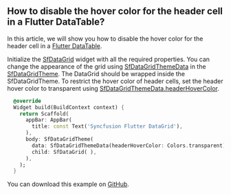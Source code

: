 ## How to disable the hover color for the header cell in a Flutter DataTable?

In this article, we will show you how to disable the hover color for the header cell in a [Flutter DataTable](https://www.syncfusion.com/flutter-widgets/flutter-datagrid).

Initialize the [SfDataGrid](https://pub.dev/documentation/syncfusion_flutter_datagrid/latest/datagrid/SfDataGrid-class.html) widget with all the required properties. You can change the appearance of the grid using [SfDataGridThemeData](https://pub.dev/documentation/syncfusion_flutter_core/latest/theme/SfDataGridThemeData-class.html) in the [SfDataGridTheme](https://pub.dev/documentation/syncfusion_flutter_core/latest/theme/SfDataGridTheme-class.html). The DataGrid should be wrapped inside the SfDataGridTheme. To restrict the hover color of header cells, set the header hover color to transparent using [SfDataGridThemeData.headerHoverColor](https://pub.dev/documentation/syncfusion_flutter_core/latest/theme/SfDataGridThemeData/headerHoverColor.html).

```dart
  @override
  Widget build(BuildContext context) {
    return Scaffold(
      appBar: AppBar(
        title: const Text('Syncfusion Flutter DataGrid'),
      ),
      body: SfDataGridTheme(
        data: SfDataGridThemeData(headerHoverColor: Colors.transparent),
        child: SfDataGrid( ),
      ),
    );
  }
```

You can download this example on [GitHub](https://github.com/SyncfusionExamples/How-to-disable-the-hover-color-for-the-header-cell-in-a-Flutter-DataTable).